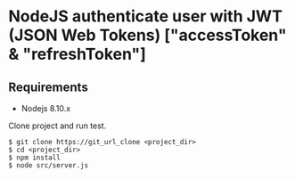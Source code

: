 # NodeJS authenticate user with JWT (JSON Web Tokens) ["accessToken" & "refreshToken"]

## Requirements

* Nodejs 8.10.x

Clone project and run test.

```
$ git clone https://git_url_clone <project_dir>
$ cd <project_dir>
$ npm install
$ node src/server.js
